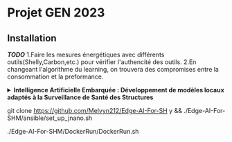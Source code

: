 # Projet GEN 2023

## Installation

***TODO***
1.Faire les mesures énergétiques avec différents outils(Shelly,Carbon,etc.) pour vérifier l'authencité des outils.
2.En changeant l'algorithme du learning, on trouvera des compromises entre la consommation et la preformance.


<details>
<summary><b>Intelligence Artificielle Embarquée : Développement de modèles locaux adaptés à la Surveillance de Santé des Structures</b></summary>


## Contexte

Le domaine de l’intelligence artificielle (IA), grâce aux progrès réalisés dans la microélectronique,  se déploie maintenant au-delà du calcul haute performance. Il est à présent envisageable de développer des solutions où une partie des calculs dévolue aux nœuds les plus performants du cloud sont délocalisés vers la frontière du réseau \[1\] (ce qu’on appelle le « edge computing »). Les solutions d’IA s’installent progressivement sur des  nœuds relativement puissants que l’on qualifie de « high-end devices »\[2\] de l’IoT. Alors qu’elles se cantonnent majoritairement à un rôle d’inférence sur de modèles entraînés par les centres de calculs, des avancés récentes ouvre la voie à un entraînement in situ limitant ainsi l’usage de la bande passante en laissant apparaître une adaptation localisée des solutions.

L’objectif de ce projet est d’étudier la mise en place d’intelligence artificielle pour de la surveillance de bâtiment, structures et machines mécaniques afin de diagnostiquer leur santé (appelé « Structural Health Monitoring » ou SHM en anglais) \[3\]. Les signaux physiques issus de ces structures (principalement des vibrations mécaniques collectées par le biais de capteurs piézoélectriques) sont qualifiés de séries temporelles. Les relevés obtenues sont généralement peu diversifiés au regard des standards de l’IA et nécessite une famille de solutions spécifiques dédiées.

Il s’agira donc d’implémenter, d’entraîner, tester des solutions d’IA qui permettront de caractériser l’état de santé d’une structure mécanique constituée de matériaux hétérogènes (métal et composite), d’en détecter les éventuels défaillances, d’identifier la nature de ces dernières (fissure, corrosion, déformation,…) et leur localisations. L’intérêt de la démarche est de comparer les algorithmes existants pour établir le compromis idéal entre les performances des solutions techniques identifiées et les contraintes matérielles de l’IA en bordure de réseau.

## Déroulé du travail

Le travail se fera en trois étapes :
 - Étude bibliographique et choix d’algorithmes compatibles avec les contraintes matérielle de l’IA embarqué (capacité de mémoire réduite, puissance de calcul limitée) sur la base d’articles fournis \[4\]\[5\]\[6\] :  octobre 2023
 - Développement et entraînement hors ligne de modèles sur la base de jeux de données vibratoires fournies par un laboratoire partenaire, le LTDS (laboratoire de mécanique située sur Centrale Lyon) :  novembre → mi-décembre 2023
 - Implémentation et caractérisation des performances des modèles sur une plateforme matérielle à définir parmi : DSP, FPGA ou Jetson Nano :  mi-décembre 2023 →	janvier 2024

## Compétences développées

- Implémenter des solutions d’intelligence artificielle embarquée : identification d’algorithmes correspondant au cahier des charges, entraînement du modèle et programmation embarquée
- Programmer des “high-end devices” de l’IoT , en particulier la plateforme matérielle Jetson Nano
- Mettre en place un protocole expérimental de mesure et de validation d’hypothèse
- Pratiquer les langages de programmation C, C++ et python
- Une connaissance préalable des frameworks de  Machine Learning TensorFlow ou PyTorch est appréciable
- Mettre en œuvre une démarche de recherche appliquée

## Bibliographie

\[1\]	L. Martin Wisniewski, J.-M. Bec, G. Boguszewski, et A. Gamatié, « Hardware Solutions for Low-Power Smart Edge Computing », JLPEA, vol. 12, no 4, p. 61, nov. 2022, doi: 10.3390/jlpea12040061.

\[2\]	M. O. Ojo, S. Giordano, G. Procissi, et I. N. Seitanidis, « A Review of Low-End, Middle-End, and High-End Iot Devices », IEEE Access, vol. 6, p. 70528‑70554, 2018, doi: 10.1109/ACCESS.2018.2879615.

\[3\]	A. Malekloo, E. Ozer, M. AlHamaydeh, et M. Girolami, « Machine learning and structural health monitoring overview with emerging technology and high-dimensional data source highlights », Structural Health Monitoring, vol. 21, no 4, p. 1906‑1955, juill. 2022, doi: 10.1177/14759217211036880.

\[4\]	O. Mey et D. Neufeld, « Explainable AI Algorithms for Vibration Data-Based Fault Detection: Use Case-Adadpted Methods and Critical Evaluation », Sensors, vol. 22, no 23, p. 9037, nov. 2022, doi: 10.3390/s22239037.

\[5\]	D. Liu, Z. Tang, Y. Bao, et H. Li, « Machine‐learning‐based methods for output‐only structural modal identification », Struct Control Health Monit, vol. 28, no 12, déc. 2021, doi: 10.1002/stc.2843.

\[6\]	F. Schmidt, F. Chabi, et J.-F. Bercher, « SHM analysis for damage detection using time series analysis methods », in Life-Cycle of Structures and Infrastructure Systems, 1re éd.London: CRC Press, 2023, p. 2227‑2234. doi: 10.1201/9781003323020-272.

</details>


git clone https://github.com/Melvyn212/Edge-AI-For-SH  y && ./Edge-AI-For-SHM/ansible/set_up_jnano.sh 


./Edge-AI-For-SHM/DockerRun/DockerRun.sh

